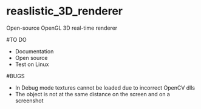 # reaslistic_3D_renderer
Open-source OpenGL 3D real-time renderer

#TO DO

* Documentation
* Open source
* Test on Linux

#BUGS

* In Debug mode textures cannot be loaded due to incorrect OpenCV dlls
* The object is not at the same distance on the screen and on a screenshot
